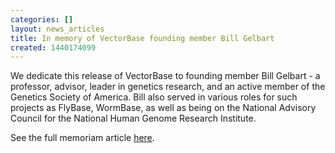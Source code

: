 ```yaml
---
categories: []
layout: news_articles
title: In memory of VectorBase founding member Bill Gelbart
created: 1440174099
---
```

We dedicate this release of  VectorBase to founding member Bill Gelbart -  a professor, advisor, leader in genetics research, and an active member of the Genetics Society of America. Bill also served in various roles for such projects as FlyBase, WormBase, as well as being on the National Advisory Council for the National Human Genome Research Institute.  

See the full memoriam article <a href="http://www.genetics-gsa.org/news/templates/?a=289">here</a>.
